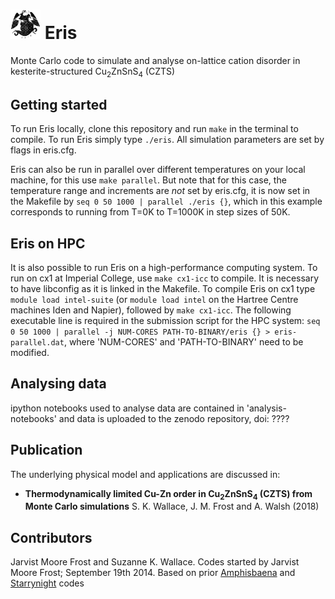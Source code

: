 # <img src="https://github.com/WMD-group/Eris/blob/master/eris.jpg" width="48"> Eris
Monte Carlo code to simulate and analyse on-lattice cation disorder in kesterite-structured Cu<sub>2</sub>ZnSnS<sub>4</sub> (CZTS)

## Getting started
To run Eris locally, clone this repository and run `make` in the terminal to compile. 
To run Eris simply type `./eris`. All simulation parameters are set by flags in eris.cfg.

Eris can also be run in parallel over different temperatures on your local machine, for this use `make parallel`. But note that for this case, the temperature range and increments are *not* set by eris.cfg, it is now set in the Makefile by `seq 0 50 1000 | parallel ./eris {}`, which in this example corresponds to running from T=0K to T=1000K in step sizes of 50K.

## Eris on HPC
It is also possible to run Eris on a high-performance computing system. 
To run on cx1 at Imperial College, use `make cx1-icc` to compile. It is necessary to have libconfig as it is linked in the Makefile. To compile Eris on cx1 type `module load intel-suite` (or `module load intel` on the Hartree Centre machines Iden and Napier), followed by `make cx1-icc`. The following executable line is required in the submission script for the HPC system: `seq 0 50 1000 | parallel -j NUM-CORES PATH-TO-BINARY/eris {} > eris-parallel.dat`, where 'NUM-CORES' and 'PATH-TO-BINARY' need to be modified.

## Analysing data
ipython notebooks used to analyse data are contained in 'analysis-notebooks' and data is uploaded to the zenodo repository, doi: ????

## Publication

The underlying physical model and applications are discussed in:

* **Thermodynamically limited Cu-Zn order in Cu<sub>2</sub>ZnSnS<sub>4</sub> (CZTS) from Monte Carlo simulations**  S. K. Wallace, J. M. Frost and A. Walsh (2018)

## Contributors
Jarvist Moore Frost and Suzanne K. Wallace. Codes started by Jarvist Moore Frost; September 19th 2014. Based on prior [Amphisbaena](https://github.com/jarvist/Amphisbaena) and [Starrynight](https://github.com/WMD-group/StarryNight) codes
